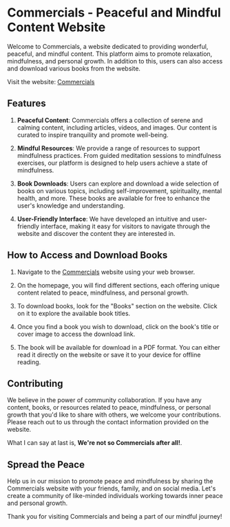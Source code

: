 # Commercials - Peaceful and Mindful Content Website

Welcome to Commercials, a website dedicated to providing wonderful, peaceful, and mindful content. This platform aims to promote relaxation, mindfulness, and personal growth. In addition to this, users can also access and download various books from the website.

Visit the website: [Commercials](https://tookstanmay.github.io/Commercials/)

## Features

1. **Peaceful Content**: Commercials offers a collection of serene and calming content, including articles, videos, and images. Our content is curated to inspire tranquility and promote well-being.

2. **Mindful Resources**: We provide a range of resources to support mindfulness practices. From guided meditation sessions to mindfulness exercises, our platform is designed to help users achieve a state of mindfulness.

3. **Book Downloads**: Users can explore and download a wide selection of books on various topics, including self-improvement, spirituality, mental health, and more. These books are available for free to enhance the user's knowledge and understanding.

4. **User-Friendly Interface**: We have developed an intuitive and user-friendly interface, making it easy for visitors to navigate through the website and discover the content they are interested in.

## How to Access and Download Books

1. Navigate to the [Commercials](https://tookstanmay.github.io/Commercials/) website using your web browser.

2. On the homepage, you will find different sections, each offering unique content related to peace, mindfulness, and personal growth.

3. To download books, look for the "Books" section on the website. Click on it to explore the available book titles.

4. Once you find a book you wish to download, click on the book's title or cover image to access the download link.

5. The book will be available for download in a PDF format. You can either read it directly on the website or save it to your device for offline reading.

## Contributing

We believe in the power of community collaboration. If you have any content, books, or resources related to peace, mindfulness, or personal growth that you'd like to share with others, we welcome your contributions. Please reach out to us through the contact information provided on the website.

What I can say at last is, **We're not so Commercials after all!**.

## Spread the Peace

Help us in our mission to promote peace and mindfulness by sharing the Commercials website with your friends, family, and on social media. Let's create a community of like-minded individuals working towards inner peace and personal growth.

Thank you for visiting Commercials and being a part of our mindful journey!

